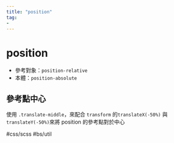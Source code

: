 ```yaml
---
title: "position"
tag: 
- 
---
```

# position
- 參考對象：`position-relative`
- 本體：`position-absolute`


## 參考點中心

使用 `.translate-middle`，來配合 `transform` 的`translateX(-50%)` 與 `translateY(-50%)`來將 position 的參考點對於中心


#css/scss #bs/util 
